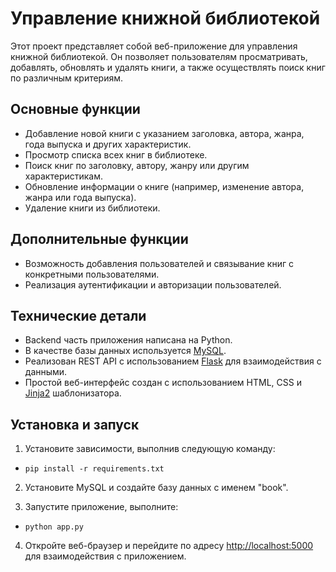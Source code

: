 # Управление книжной библиотекой

Этот проект представляет собой веб-приложение для управления книжной библиотекой. Он позволяет пользователям просматривать, добавлять, обновлять и удалять книги, а также осуществлять поиск книг по различным критериям.

## Основные функции

- Добавление новой книги с указанием заголовка, автора, жанра, года выпуска и других характеристик.
- Просмотр списка всех книг в библиотеке.
- Поиск книг по заголовку, автору, жанру или другим характеристикам.
- Обновление информации о книге (например, изменение автора, жанра или года выпуска).
- Удаление книги из библиотеки.

## Дополнительные функции

- Возможность добавления пользователей и связывание книг с конкретными пользователями.
- Реализация аутентификации и авторизации пользователей.

## Технические детали

- Backend часть приложения написана на Python.
- В качестве базы данных используется [MySQL](https://dev.mysql.com/doc/refman/8.3/en/what-is-mysql.html).
- Реализован REST API с использованием [Flask](https://flask.palletsprojects.com/) для взаимодействия с данными.
- Простой веб-интерфейс создан с использованием HTML, CSS и [Jinja2](https://jinja.palletsprojects.com/) шаблонизатора.

## Установка и запуск

1. Установите зависимости, выполнив следующую команду:
- `pip install -r requirements.txt`

2. Установите MySQL и создайте базу данных с именем "book".

3. Запустите приложение, выполните:
- `python app.py`

4. Откройте веб-браузер и перейдите по адресу [http://localhost:5000](http://localhost:5000) для взаимодействия с приложением.
